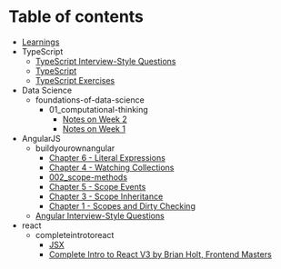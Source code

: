 # Table of contents

* [Learnings](README.md)
* TypeScript
  * [TypeScript Interview-Style Questions](typescript/questions.md)
  * [TypeScript](typescript/notes.md)
  * [TypeScript Exercises](typescript/exercises.md)
* Data Science
  * foundations-of-data-science
    * 01\_computational-thinking
      * [Notes on Week 2](datascience/foundations-of-data-science/01_computational-thinking/02_week2.md)
      * [Notes on Week 1](datascience/foundations-of-data-science/01_computational-thinking/01_week1.md)
* AngularJS
  * buildyourownangular
    * [Chapter 6 - Literal Expressions](angularjs/buildyourownangular/006_literal-expressions.md)
    * [Chapter 4 - Watching Collections](angularjs/buildyourownangular/004_watching-collections.md)
    * [002\_scope-methods](angularjs/buildyourownangular/002_scope-methods.md)
    * [Chapter 5 - Scope Events](angularjs/buildyourownangular/005_scope-events.md)
    * [Chapter 3 - Scope Inheritance](angularjs/buildyourownangular/003_scope-inheritance.md)
    * [Chapter 1 - Scopes and Dirty Checking](angularjs/buildyourownangular/001_scope-and-dirty-checking.md)
  * [Angular Interview-Style Questions](angularjs/questions.md)
* react
  * completeintrotoreact
    * [JSX](react/completeintrotoreact/001_jsx.md)
    * [Complete Intro to React V3 by Brian Holt, Frontend Masters](react/completeintrotoreact/000_intro.md)

